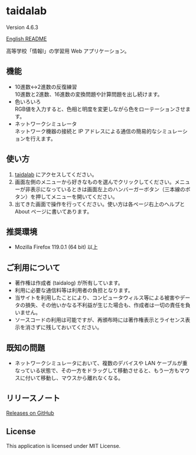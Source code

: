 # taidalab

Version 4.6.3

[English README](README.md)

高等学校「情報&#8544;」の学習用 Web アプリケーション。


## 機能

- 10進数↔2進数の反復練習  
    10進数と2進数、16進数の変換問題や計算問題を出し続けます。
- 色いろいろ  
    RGB値を入力すると、色相と明度を変更しながら色をローテーションさせます。
- ネットワークシミュレータ  
    ネットワーク機器の接続と IP アドレスによる通信の簡易的なシミュレーションを行えます。


## 使い方

1. [taidalab](https://taidalog.cloudfree.jp/) にアクセスしてください。
1. 画面左側のメニューから好きなものを選んでクリックしてください。メニューが非表示になっているときは画面左上のハンバーガーボタン（三本線のボタン）を押してメニューを開いてください。
1. 出てきた画面で操作を行ってください。使い方は各ページ右上のヘルプと About ページに書いてあります。


## 推奨環境

- Mozilla Firefox 119.0.1 (64 bit) 以上


## ご利用について

- 著作権は作成者 (taidalog) が所有しています。
- 利用に必要な通信料等は利用者の負担となります。
- 当サイトを利用したことにより、コンピュータウィルス等による被害やデータの損失、その他いかなる不利益が生じた場合も、作成者は一切の責任を負いません。
- ソースコードの利用は可能ですが、再頒布時には著作権表示とライセンス表示を消さずに残しておいてください。


## 既知の問題

- ネットワークシミュレータにおいて、複数のデバイスや LAN ケーブルが重なっている状態で、その一方をドラッグして移動させると、もう一方もマウスに付いて移動し、マウスから離れなくなる。


## リリースノート

[Releases on GitHub](https://github.com/taidalog/taidalab/releases)


## License

This application is licensed under MIT License.
